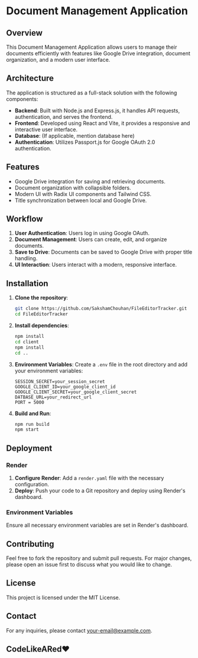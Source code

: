 # Document Management Application

## Overview
This Document Management Application allows users to manage their documents efficiently with features like Google Drive integration, document organization, and a modern user interface.

## Architecture
The application is structured as a full-stack solution with the following components:

- **Backend**: Built with Node.js and Express.js, it handles API requests, authentication, and serves the frontend.
- **Frontend**: Developed using React and Vite, it provides a responsive and interactive user interface.
- **Database**: (If applicable, mention database here)
- **Authentication**: Utilizes Passport.js for Google OAuth 2.0 authentication.

## Features
- Google Drive integration for saving and retrieving documents.
- Document organization with collapsible folders.
- Modern UI with Radix UI components and Tailwind CSS.
- Title synchronization between local and Google Drive.

## Workflow
1. **User Authentication**: Users log in using Google OAuth.
2. **Document Management**: Users can create, edit, and organize documents.
3. **Save to Drive**: Documents can be saved to Google Drive with proper title handling.
4. **UI Interaction**: Users interact with a modern, responsive interface.

## Installation

1. **Clone the repository**:
   ```bash
   git clone https://github.com/SakshamChouhan/FileEditorTracker.git
   cd FileEditorTracker
   ```

2. **Install dependencies**:
   ```bash
   npm install
   cd client
   npm install
   cd ..
   ```

3. **Environment Variables**:
   Create a `.env` file in the root directory and add your environment variables:
   ```
   SESSION_SECRET=your_session_secret
   GOOGLE_CLIENT_ID=your_google_client_id
   GOOGLE_CLIENT_SECRET=your_google_client_secret
   DATBASE_URL=your_redirect_url
   PORT = 5000
   ```

4. **Build and Run**:
   ```bash
   npm run build
   npm start
   ```

## Deployment

### Render
1. **Configure Render**: Add a `render.yaml` file with the necessary configuration.
2. **Deploy**: Push your code to a Git repository and deploy using Render's dashboard.

### Environment Variables
Ensure all necessary environment variables are set in Render's dashboard.

## Contributing
Feel free to fork the repository and submit pull requests. For major changes, please open an issue first to discuss what you would like to change.

## License
This project is licensed under the MIT License.

## Contact
For any inquiries, please contact [your-email@example.com](mailto:raisaksham426@.com).

## CodeLikeARed❤️
